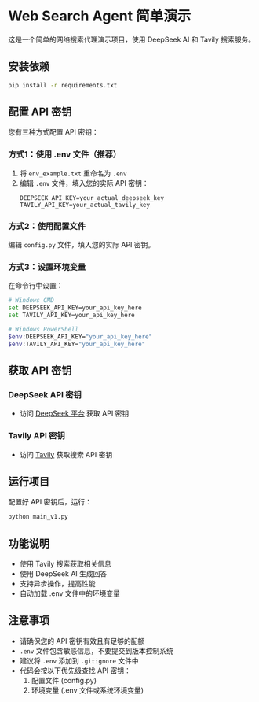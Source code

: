 # Web Search Agent 简单演示

这是一个简单的网络搜索代理演示项目，使用 DeepSeek AI 和 Tavily 搜索服务。

## 安装依赖

```bash
pip install -r requirements.txt
```

## 配置 API 密钥

您有三种方式配置 API 密钥：

### 方式1：使用 .env 文件（推荐）

1. 将 `env_example.txt` 重命名为 `.env`
2. 编辑 `.env` 文件，填入您的实际 API 密钥：
   ```
   DEEPSEEK_API_KEY=your_actual_deepseek_key
   TAVILY_API_KEY=your_actual_tavily_key
   ```

### 方式2：使用配置文件

编辑 `config.py` 文件，填入您的实际 API 密钥。

### 方式3：设置环境变量

在命令行中设置：
```bash
# Windows CMD
set DEEPSEEK_API_KEY=your_api_key_here
set TAVILY_API_KEY=your_api_key_here

# Windows PowerShell
$env:DEEPSEEK_API_KEY="your_api_key_here"
$env:TAVILY_API_KEY="your_api_key_here"
```

## 获取 API 密钥

### DeepSeek API 密钥
- 访问 [DeepSeek 平台](https://platform.deepseek.com/) 获取 API 密钥

### Tavily API 密钥
- 访问 [Tavily](https://tavily.com/) 获取搜索 API 密钥

## 运行项目

配置好 API 密钥后，运行：

```bash
python main_v1.py
```

## 功能说明

- 使用 Tavily 搜索获取相关信息
- 使用 DeepSeek AI 生成回答
- 支持异步操作，提高性能
- 自动加载 .env 文件中的环境变量

## 注意事项

- 请确保您的 API 密钥有效且有足够的配额
- `.env` 文件包含敏感信息，不要提交到版本控制系统
- 建议将 `.env` 添加到 `.gitignore` 文件中
- 代码会按以下优先级查找 API 密钥：
  1. 配置文件 (config.py)
  2. 环境变量 (.env 文件或系统环境变量)
